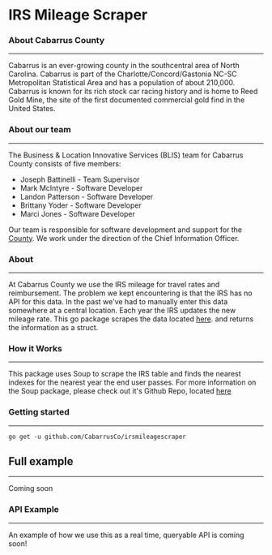 # IRS Mileage Scraper

### About Cabarrus County
---
Cabarrus is an ever-growing county in the southcentral area of North Carolina. Cabarrus is part of the Charlotte/Concord/Gastonia NC-SC Metropolitan Statistical Area and has a population of about 210,000. Cabarrus is known for its rich stock car racing history and is home to Reed Gold Mine, the site of the first documented commercial gold find in the United States.

### About our team
---
The Business & Location Innovative Services (BLIS) team for Cabarrus County consists of five members:

+ Joseph Battinelli - Team Supervisor
+ Mark McIntyre - Software Developer
+ Landon Patterson - Software Developer
+ Brittany Yoder - Software Developer
+ Marci Jones - Software Developer

Our team is responsible for software development and support for the [County](https://www.cabarruscounty.us/departments/information-technology). We work under the direction of the Chief Information Officer.

### About
---
At Cabarrus County we use the IRS mileage for travel rates and reimbursement. The problem we kept encountering is that the IRS has no API for this data. In the past we've had to manually enter this data somewhere at a central location. Each year the IRS updates the new mileage rate. This go package scrapes the data located [here](https://www.irs.gov/tax-professionals/standard-mileage-rates). and returns the information as a struct.

### How it Works
---
This package uses Soup to scrape the IRS table and finds the nearest indexes for the nearest year the end user passes. For more information on the Soup package, please check out it's Github Repo, located [here](https://github.com/anaskhan96/soup)

### Getting started
---
```go get -u github.com/CabarrusCo/irsmileagescraper```

## Full example
---
Coming soon

### API Example
---
An example of how we use this as a real time, queryable API is coming soon!
